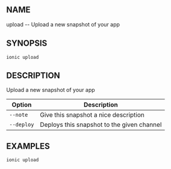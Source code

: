 
## NAME
upload -- Upload a new snapshot of your app
  
## SYNOPSIS
    ionic upload 
  
## DESCRIPTION
Upload a new snapshot of your app





Option | Description
------ | ----------
`--note` | Give this snapshot a nice description
`--deploy` | Deploys this snapshot to the given channel

## EXAMPLES
    ionic upload  
